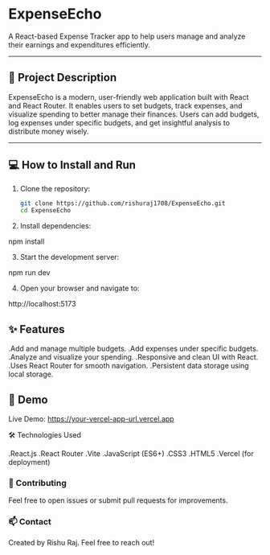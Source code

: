 # ExpenseEcho

A React-based Expense Tracker app to help users manage and analyze their earnings and expenditures efficiently.

---

## 🚀 Project Description

ExpenseEcho is a modern, user-friendly web application built with React and React Router. It enables users to set budgets, track expenses, and visualize spending to better manage their finances. Users can add budgets, log expenses under specific budgets, and get insightful analysis to distribute money wisely.

---

## 💻 How to Install and Run

1. Clone the repository:

   ```bash
   git clone https://github.com/rishuraj1708/ExpenseEcho.git
   cd ExpenseEcho

2. Install dependencies: 

  npm install

3. Start the development server:

  npm run dev

4. Open your browser and navigate to:

  http://localhost:5173
  
## ✨ Features

.Add and manage multiple budgets.
.Add expenses under specific budgets.
.Analyze and visualize your spending.
.Responsive and clean UI with React.
.Uses React Router for smooth         navigation.
.Persistent data storage using local storage.

## 📸 Demo

Live Demo: https://your-vercel-app-url.vercel.app

🛠️ Technologies Used

.React.js
.React Router
.Vite
.JavaScript (ES6+)
.CSS3
.HTML5
.Vercel (for deployment)

### 🤝 Contributing
Feel free to open issues or submit pull requests for improvements.

### 📫 Contact
Created by Rishu Raj.
Feel free to reach out!
